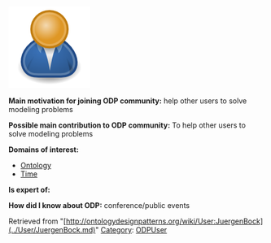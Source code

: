 [![Image:ODPUser.png](../images/a/a6/ODPUser.png)](../Image/ODPUser.png.md "Image:ODPUser.png")




  





__Main motivation for joining ODP community:__ help other users to solve modeling problems


__Possible main contribution to ODP community:__ To help other users to solve modeling problems


__Domains of interest:__



* [Ontology](../Community/Ontology.md "Community:Ontology")
* [Time](../Community/Time.md "Community:Time")


__Is expert of:__


  

__How did I know about ODP:__ conference/public events






Retrieved from "[http://ontologydesignpatterns.org/wiki/User:JuergenBock](../User/JuergenBock.md)"
 [Category](http://ontologydesignpatterns.org/wiki/Special:Categories "Special:Categories"): [ODPUser](../Category/ODPUser.md "Category:ODPUser")